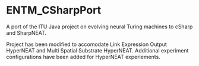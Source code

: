 # ENTM_CSharpPort
A port of the ITU Java project on evolving neural Turing machines to cSharp and SharpNEAT.

Project has been modified to accomodate Link Expression Output HyperNEAT and Multi Spatial Substrate HyperNEAT. Additional experiment configurations have been added for HyperNEAT experiements.
